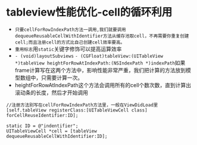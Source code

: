 # tableview性能优化-cell的循环利用
- `只要cellForRowIndexPath方法一调用,我们就要调用dequeueReusableCellWithIdentifier方法从缓存池取cell，不再需要你重复创建cell;而且注册cell的方式比自己创建cell效率要高。`
- `重用标志`用`static`关键字修饰可以提高运算效率
- `- (void)layoutSubviews` `- (CGFloat)tableView:(UITableView *)tableView heightForRowAtIndexPath:(NSIndexPath *)indexPath`如果frame计算写在这两个方法中，影响性能非常严重，我们把计算的方法放到模型数组中，只需要计算一次。
- heightForRowAtIndexPath这个方法会调用所有的cell个数次数，直到计算出滚动条的长度，然后才开始调用




```obj
//注册方法别写在cellForRowIndexPath方法里，一般在ViewDidLoad里
[self.tableView registerClass:[UITableViewCell class] forCellReuseIdentifier:ID];

static ID = @"indentifier";
UITableViewCell *cell = [tableView dequeueReusableCellWithIdentifier:ID];

```

